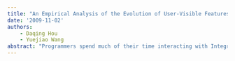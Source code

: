 ```yaml
---
title: "An Empirical Analysis of the Evolution of User-Visible Features in an Integrated Development Environment"
date: '2009-11-02'
authors: 
    - Daqing Hou
    - Yuejiao Wang
abstract: "Programmers spend much of their time interacting with Integrated Development Environments (IDEs), which help increase productivity by automating much of the clerical and administrative work. Like any useful software, IDEs are becoming more powerful and usable as new functionality is added and usability concerns addressed. In particular, the last decade has witnessed the rapid and steady growth of features and enhancements (changes) in major Java IDEs. It is of research interest to learn about the characteristics of these changes as well as salient patterns in their evolution trajectories as these can be useful to understand and guide both the design and evolution of similar systems. To this end, a total of 645 'What's New' entries in seven releases of the Eclipse IDE were analyzed both quantitatively and qualitatively under two models. Using the first, an activity-based, functional model, it is found that the vast majority of the changes are refinements or incremental additions to the feature architecture set up in early releases (1.0 and 2.0). Using the second, a usability-based model, a detailed usability analysis was performed to further characterize these changes in terms of their potential impact on how effectively programmers use the IDE. Findings and implications as well as results of selective comparison with two other popular IDEs are reported."
---
```


